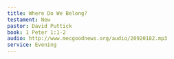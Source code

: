 ```yaml
---
title: Where Do We Belong?
testament: New
pastor: David Puttick
book: 1 Peter 1:1-2
audio: http://www.mecgoodnews.org/audio/20920182.mp3
service: Evening
---
```

